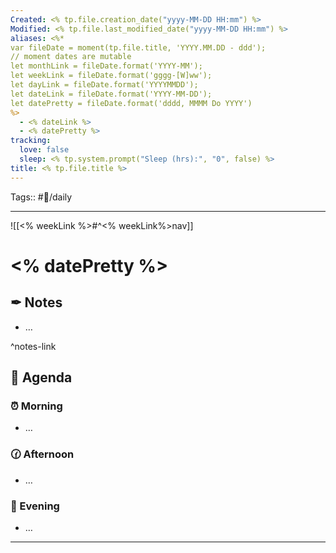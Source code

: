 ```yaml
---
Created: <% tp.file.creation_date("yyyy-MM-DD HH:mm") %>
Modified: <% tp.file.last_modified_date("yyyy-MM-DD HH:mm") %>
aliases: <%*
var fileDate = moment(tp.file.title, 'YYYY.MM.DD - ddd');
// moment dates are mutable 
let monthLink = fileDate.format('YYYY-MM');
let weekLink = fileDate.format('gggg-[W]ww');
let dayLink = fileDate.format('YYYYMMDD');
let dateLink = fileDate.format('YYYY-MM-DD');
let datePretty = fileDate.format('dddd, MMMM Do YYYY')
%>
  - <% dateLink %>
  - <% datePretty %>
tracking:
  love: false
  sleep: <% tp.system.prompt("Sleep (hrs):", "0", false) %>
title: <% tp.file.title %>
---
```


Tags:: #📅/daily
___

![[<% weekLink %>#^<% weekLink%>nav]]

# <% datePretty %>


## ✒ Notes

- …

^notes-link

## 📅 Agenda

### ⏰ Morning

- …

### 🕜 Afternoon

- …

### 🌙 Evening

- …

___

